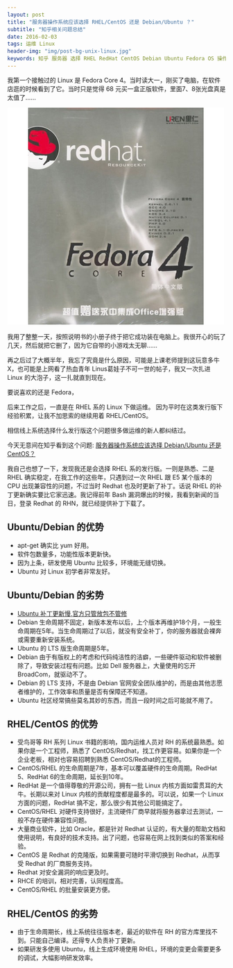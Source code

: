 ```yaml
---
layout: post
title: "服务器操作系统应该选择 RHEL/CentOS 还是 Debian/Ubuntu ？"
subtitle: "知乎相关问题总结"
date: 2016-02-03
tags: 运维 Linux
header-img: "img/post-bg-unix-linux.jpg"
keywords: 知乎 服务器 选择 RHEL RedHat CentOS Debian Ubuntu Fedora OS 操作系统 安全 漏洞 修补
---
```




我第一个接触过的 Linux 是 Fedora Core 4。当时读大一，刚买了电脑，在软件店逛的时候看到了它。当时只是觉得 68 元买一盒正版软件，里面7、8张光盘真是太值了……

![](/img/in-post/fc4.jpg)

我用了整整一天，按照说明书的小册子终于把它成功装在电脑上。我很开心的玩了几天，然后就把它删了，因为它自带的小游戏太无聊……

再之后过了大概半年，我忘了究竟是什么原因，可能是上课老师提到这玩意多牛X，也可能是上网看了热血青年 Linus葛娃子不可一世的帖子，我又一次扎进 Linux 的大泡子，这一扎就直到现在。








要说喜欢的还是 Fedora，

后来工作之后，一直是在 RHEL 系的 Linux 下做运维。 因为平时在这类发行版下经验积累，让我不加思索的继续用着 RHEL/CentOS。

相信线上系统选择什么发行版这个问题很多做运维的新人都纠结过。

今天无意间在知乎看到这个问题: [服务器操作系统应该选择 Debian/Ubuntu 还是 CentOS？](https://www.zhihu.com/question/19599986)

我自己也想了一下，发现我还是会选择 RHEL 系的发行版。一则是熟悉、二是 RHEL 确实稳定，在我工作的这些年，只遇到过一次 RHEL 跟 E5 某个版本的 CPU 出现兼容性的问题，不过当时 Redhat 也及时更新了补丁。话说 RHEL 的补丁更新确实要比它家迅速。我记得前年 Bash 漏洞爆出的时候，我看到新闻的当日，登录 Redhat 的 RHN，就已经提供补丁下载了。






## Ubuntu/Debian 的优势

* apt-get 确实比 yum 好用。
* 软件包数量多，功能性版本更新快。
* 因为上条，研发使用 Ubuntu 比较多，环境能无缝切换。
* Ubuntu 对 Linux 初学者非常友好。

## Ubuntu/Debian 的劣势

* [Ubuntu 补丁更新慢,官方只管放包不管修](http://zhihu.com/question/19599986/answer/83297432)
* Debian 生命周期不固定，新版本发布以后，上个版本再维护18个月，一般生命周期在5年。当生命周期过了以后，就没有安全补丁，你的服务器就会裸奔或需要重新安装系统。
* Ubuntu 的 LTS 版生命周期是5年。
* Debian 由于有版权上的考虑和代码纯洁性的洁癖，一些硬件驱动和软件被删除了，导致安装过程有问题。比如 Dell 服务器上，大量使用的忘开 BroadCom，就驱动不了。
* Debian 的 LTS 支持，不是由 Debian 官网安全团队维护的，而是由其他志愿者维护的，工作效率和质量是否有保障还不知道。
* Ubuntu 社区经常搞些莫名其妙的东西，而且一段时间之后可能就不用了。

## RHEL/CentOS 的优势

* 受鸟哥等 RH 系列 Linux 书籍的影响，国内运维人员对 RH 的系统最熟悉。如果你是一个工程师，熟悉了 CentOS/Redhat，找工作更容易。如果你是一个企业老板，相对也容易招聘到熟悉 CentOS/Redhat的工程师。
* CentOS/RHEL 的生命周期是7年，基本可以覆盖硬件的生命周期。RedHat 5、RedHat 6的生命周期，延长到10年。
* RedHat 是一个值得尊敬的开源公司，拥有一批 Linux 内核方面如雷贯耳的大牛。长期以来对 Linux 内核的贡献程度都是最多的。可以说，如果一个 Linux 方面的问题，RedHat 搞不定，那么很少有其他公司能搞定了。
* CentOS/RHEL 对硬件支持很好，主流硬件厂商早就将服务器拿过去测试，一般不存在硬件兼容性问题。
* 大量商业软件，比如 Oracle，都是针对 Redhat 认证的，有大量的帮助文档和使用说明，有良好的技术支持。出了问题，也容易在网上找到类似的答案和经验。
* CentOS 是 Redhat 的克隆版，如果需要可随时平滑切换到 Redhat，从而享受 Redhat 的厂商服务支持。
* Redhat 对安全漏洞的响应更及时。
* RHCE 的培训，相对完善，认同程度高。
* CentOS/RHEL 的批量安装更方便。

## RHEL/CentOS 的劣势

* 由于生命周期长，线上系统往往版本老，最近的软件在 RH 的官方库里找不到。只能自己编译。还得专人负责补丁更新。
* 如果研发多使用 Ubuntu，线上生成环境使用 RHEL，环境的变更会需要更多的调试，大幅影响研发效率。




